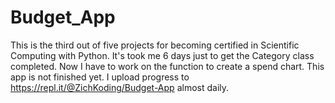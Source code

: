 # Budget_App
This is the third out of five projects for becoming certified in Scientific Computing with Python. It's took me 6 days just to get the Category class completed. Now I have to work on the function to create a spend chart. 
This app is not finished yet. I upload progress to https://repl.it/@ZichKoding/Budget-App almost daily. 
